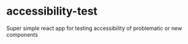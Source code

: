 # accessibility-test
Super simple react app for testing accessibility of problematic or new components

